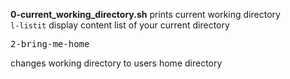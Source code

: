 <b>0-current_working_directory.sh</b> prints current working directory<br/>
<code>l-listit</code> display content list of your current directory<br/>
<pre>2-bring-me-home</pre> changes working directory to users home directory
